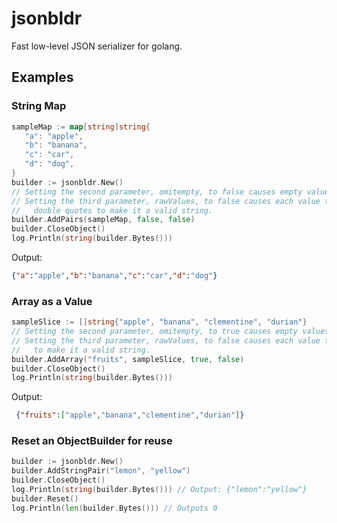 # jsonbldr
 Fast low-level JSON serializer for golang.
 
 ## Examples
 
 ### String Map
 
 ```go
sampleMap := map[string]string{
    "a": "apple",
    "b": "banana",
    "c": "car",
    "d": "dog",
}
builder := jsonbldr.New()
// Setting the second parameter, omitempty, to false causes empty values to be ignored.
// Setting the third parameter, rawValues, to false causes each value to be wrapped in 
//   double quotes to make it a valid string.
builder.AddPairs(sampleMap, false, false)
builder.CloseObject()
log.Println(string(builder.Bytes()))
```
Output:
```json
{"a":"apple","b":"banana","c":"car","d":"dog"}
```

### Array as a Value 
```go
sampleSlice := []string{"apple", "banana", "clementine", "durian"}
// Setting the second parameter, omitempty, to true causes empty values to be ignored.
// Setting the third parameter, rawValues, to false causes each value to be wrapped in double quotes
//   to make it a valid string.
builder.AddArray("fruits", sampleSlice, true, false)
builder.CloseObject()
log.Println(string(builder.Bytes()))
```
Output:
```json
 {"fruits":["apple","banana","clementine","durian"]}
```

### Reset an ObjectBuilder for reuse

```go 
builder := jsonbldr.New()
builder.AddStringPair("lemon", "yellow")
builder.CloseObject()
log.Println(string(builder.Bytes())) // Output: {"lemon":"yellow"}
builder.Reset()
log.Println(len(builder.Bytes())) // Outputs 0
```
